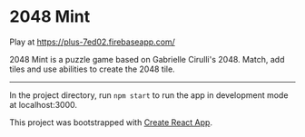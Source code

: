 # 2048 Mint

Play at https://plus-7ed02.firebaseapp.com/

2048 Mint is a puzzle game based on Gabrielle Cirulli's 2048. Match, add tiles and use abilities to create the 2048 tile.

***

In the project directory, run `npm start` to run the app in development mode at localhost:3000.

This project was bootstrapped with [Create React App](https://github.com/facebook/create-react-app).
